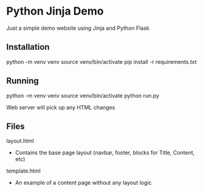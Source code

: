 # Python Jinja Demo
Just a simple demo website using Jinja and Python Flask

## Installation
python -m venv venv
source venv/bin/activate
pip install -r requirements.txt

## Running

python -m venv venv
source venv/bin/activate
python run.py

Web server will pick up any HTML changes

## Files

layout.html
- Contains the base page layout (navbar, footer, blocks for Title, Content, etc)

template.html
- An example of a content page without any layout logic

